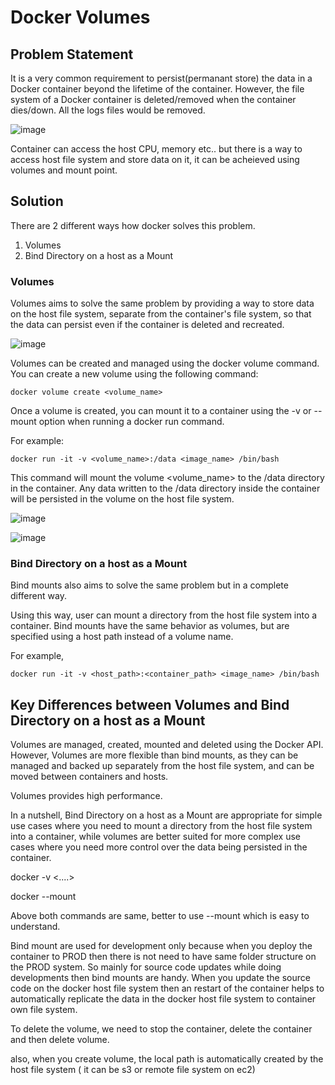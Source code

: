 # Docker Volumes

## Problem Statement

It is a very common requirement to persist(permanant store) the data in a Docker container beyond the lifetime of the container. However, the file system of a Docker container is deleted/removed when the container dies/down. All the logs files would be removed.

![image](https://github.com/jalaluddinmohammed/Docker-Zero-to-Hero/assets/145260536/798f3441-5c85-4f6a-b7a4-9d42f2c127b2)

Container can access the host CPU, memory etc.. but there is a way to access host file system  and store data on it, it can be acheieved using volumes and mount point.

## Solution

There are 2 different ways how docker solves this problem.

1. Volumes
2. Bind Directory on a host as a Mount

### Volumes 

Volumes aims to solve the same problem by providing a way to store data on the host file system, separate from the container's file system, 
so that the data can persist even if the container is deleted and recreated.

![image](https://user-images.githubusercontent.com/43399466/218018334-286d8949-d155-4d55-80bc-24827b02f9b1.png)


Volumes can be created and managed using the docker volume command. You can create a new volume using the following command:

```
docker volume create <volume_name>
```

Once a volume is created, you can mount it to a container using the -v or --mount option when running a docker run command. 

For example:

```
docker run -it -v <volume_name>:/data <image_name> /bin/bash
```

This command will mount the volume <volume_name> to the /data directory in the container. Any data written to the /data directory
inside the container will be persisted in the volume on the host file system.


![image](https://github.com/jalaluddinmohammed/Docker-Zero-to-Hero/assets/145260536/21242105-34ca-4d7d-978d-a9e737bf8ec4)


![image](https://github.com/jalaluddinmohammed/Docker-Zero-to-Hero/assets/145260536/83f871c2-2f62-4511-96ee-ee338554e714)


### Bind Directory on a host as a Mount

Bind mounts also aims to solve the same problem but in a complete different way.

Using this way, user can mount a directory from the host file system into a container. Bind mounts have the same behavior as volumes, but
are specified using a host path instead of a volume name. 

For example, 

```
docker run -it -v <host_path>:<container_path> <image_name> /bin/bash
```

## Key Differences between Volumes and Bind Directory on a host as a Mount

Volumes are managed, created, mounted and deleted using the Docker API. However, Volumes are more flexible than bind mounts, as 
they can be managed and backed up separately from the host file system, and can be moved between containers and hosts.

Volumes provides high performance.

In a nutshell, Bind Directory on a host as a Mount are appropriate for simple use cases where you need to mount a directory from the host file system into
a container, while volumes are better suited for more complex use cases where you need more control over the data being persisted
in the container.


docker -v <....>

docker  --mount 

Above both commands are same, better to use --mount which is easy to understand.

Bind mount are used for development only because when you deploy the container to PROD then there is not need to have same folder structure on the PROD system. So mainly for source code updates while doing developments then bind mounts are handy. When you update the source code on the docker host file system then an restart of the container helps to automatically replicate the data in the docker host file system to container own file system.

To delete the volume, we need to stop the container, delete the container and then delete volume.

also, when you create volume, the local path is automatically created by the host file system ( it can be s3 or remote file system on ec2)

